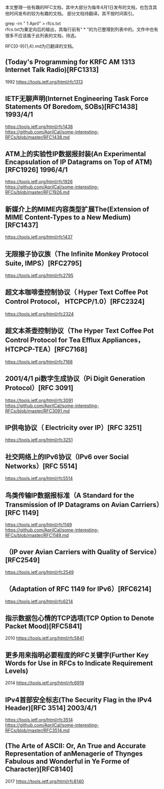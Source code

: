 本文整理一些有趣的RFC文档，其中大部分为每年4月1日发布的文档，也包含其他时间发布的较为有趣的文档。
部分文档待翻译。其不按时间索引。

grep -rn " 1 April" > rfcs.txt<br>
rfcs.txt为重定向后的输出，其每行前有“ * ”的为已整理到列表中的。文件中也有很多不应该属于此列表的文档，待选。

RFC[0-9]{1,4}.md为已翻译的文档。


## (Today's Programming for KRFC AM 1313 Internet Talk Radio)[RFC1313]
1992 https://tools.ietf.org/html/rfc1313

## IETF无聊声明(Internet Engineering Task Force Statements Of Boredom, SOBs)[RFC1438] 1993/4/1
https://tools.ietf.org/html/rfc1438<br>
https://github.com/AprilCal/some-interesting-RFCs/blob/master/RFC1438.md

## ATM上的实验性IP数据报封装(An Experimental Encapsulation of IP Datagrams on Top of ATM)[RFC1926] 1996/4/1
https://tools.ietf.org/html/rfc1926<br>
https://github.com/AprilCal/some-interesting-RFCs/blob/master/RFC1926.md

## 新媒介上的MIME内容类型扩展The(Extension of MIME Content-Types to a New Medium)[RFC1437]
https://tools.ietf.org/html/rfc1437

## 无限猴子协议族（The Infinite Monkey Protocol Suite, IMPS）[RFC2795]
https://tools.ietf.org/html/rfc2795

## 超文本咖啡壶控制协议（ Hyper Text Coffee Pot Control Protocol， HTCPCP/1.0）[RFC2324]
https://tools.ietf.org/html/rfc2324

## 超文本茶壶控制协议（The Hyper Text Coffee Pot Control Protocol for Tea Efflux Appliances，HTCPCP-TEA）[RFC7168]
https://tools.ietf.org/html/rfc7168

## 2001/4/1 pi数字生成协议（Pi Digit Generation Protocol）[RFC 3091]
https://tools.ietf.org/html/rfc3091<br>
https://github.com/AprilCal/some-interesting-RFCs/blob/master/RFC3091.md

## IP供电协议（ Electricity over IP）[RFC 3251]
https://tools.ietf.org/html/rfc3251

## 社交网络上的IPv6协议（IPv6 over Social Networks）[RFC 5514]
https://tools.ietf.org/html/rfc5514

## 鸟类传输IP数据报标准（A Standard for the Transmission of IP Datagrams on Avian Carriers）[RFC 1149]
https://tools.ietf.org/html/rfc1149<br>
https://github.com/AprilCal/some-interesting-RFCs/blob/master/RFC1149.md

## （IP over Avian Carriers with Quality of Service）[RFC2549]
https://tools.ietf.org/html/rfc2549

## （Adaptation of RFC 1149 for IPv6）[RFC6214]
https://tools.ietf.org/html/rfc6214

## 指示数据包心情的TCP选项(TCP Option to Denote Packet Mood)[RFC5841]
2010 https://tools.ietf.org/html/rfc5841

## 更多用来指明必要程度的RFC关键字(Further Key Words for Use in RFCs to Indicate Requirement Levels)
2014 https://tools.ietf.org/html/rfc6919

## IPv4首部安全标志(The Security Flag in the IPv4 Header)[RFC 3514] 2003/4/1
https://tools.ietf.org/html/rfc3514<br>
https://github.com/AprilCal/some-interesting-RFCs/blob/master/RFC3514.md

## (The Arte of ASCII: Or, An True and Accurate Representation of anMenagerie of Thynges Fabulous and Wonderful in Ye Forme of Character)[RFC8140]
2017 https://tools.ietf.org/html/rfc8140

